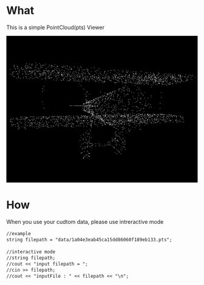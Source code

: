 # What
This is a simple PointCloud(pts) Viewer

![Demo](./img.jpg "img01")


# How
When you use your cudtom data, please use intreractive mode
```
//example
string filepath = "data/1a04e3eab45ca15dd86060f189eb133.pts";

//interactive mode
//string filepath;
//cout << "input filepath = ";
//cin >> filepath;
//cout << "inputFile : " << filepath << "\n";
```